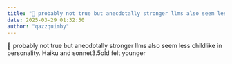 ```yaml
---
title: "💭 probably not true but anecdotally stronger llms also seem less childlike in personality. Haiku..."
date: 2025-03-29 01:32:50
author: "qazzquimby"
---
```


💭 probably not true but anecdotally stronger llms also seem less childlike in personality. Haiku and sonnet3.5old felt younger